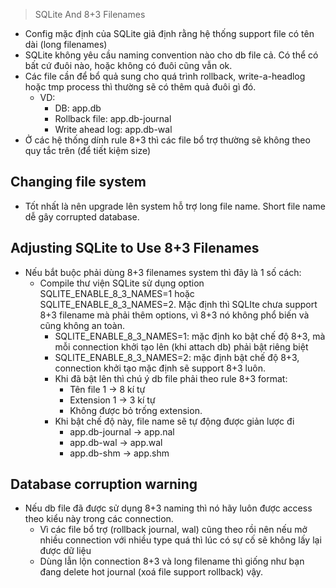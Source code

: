 > SQLite And 8+3 Filenames
- Config mặc định của SQLite giả định rằng hệ thống support file có tên dài (long filenames)
- SQLite không yêu cầu naming convention nào cho db file cả. Có thể có bất cứ đuôi nào, hoặc không có đuôi cũng vẫn ok.
- Các file cần để bổ quả sung cho quá trình rollback, write-a-headlog hoặc tmp process thì thường sẽ có thêm quả đuôi gì đó.
    - VD:
        - DB: app.db
        - Rollback file: app.db-journal
        - Write ahead log: app.db-wal
- Ở các hệ thống dính rule 8+3 thì các file bổ trợ thường sẽ không theo quy tắc trên (để tiết kiệm size)

## Changing file system
- Tốt nhất là nên upgrade lên system hỗ trợ long file name. Short file name dễ gây corrupted database.

## Adjusting SQLite to Use 8+3 Filenames
- Nếu bắt buộc phải dùng 8+3 filenames system thì đây là 1 số cách:
    - Compile thư viện SQLite sử dụng option SQLITE_ENABLE_8_3_NAMES=1 hoặc SQLITE_ENABLE_8_3_NAMES=2. Mặc định thì SQLIte chưa support 8+3 filename mà phải thêm options, vì 8+3 nó không phổ biến và cũng không an toàn.
        - SQLITE_ENABLE_8_3_NAMES=1: mặc định ko bật chế độ 8+3, mà mỗi connection khởi tạo lên (khi attach db) phải bật riêng biệt
        - SQLITE_ENABLE_8_3_NAMES=2: mặc định bật chế độ 8+3, connection khởi tạo mặc định sẽ support 8+3 luôn.
        - Khi đã bật lên thì chú ý db file phải theo rule 8+3 format:
            - Tên file 1 -> 8 kí tự
            - Extension 1 -> 3 kí tự
            - Không được bỏ trống extension.
        - Khi bật chế độ này, file name sẽ tự động được giản lược đi
            - app.db-journal -> app.nal
            - app.db-wal -> app.wal
            - app.db-shm -> app.shm

## Database corruption warning
- Nếu db file đã được sử dụng 8+3 naming thì nó hãy luôn được access theo kiểu này trong các connection.
    - Vì các file bổ trợ (rollback journal, wal) cũng theo rồi nên nếu mở nhiều connection với nhiều type quá thì lúc có sự cố sẽ không lấy lại được dữ liệu
    - Dùng lẫn lộn connection 8+3 và long filename thì giống như bạn đang delete hot journal (xoá file support rollback) vậy.
